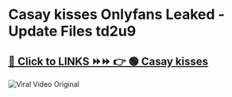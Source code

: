 
 # Casay kisses Onlyfans Leaked - Update Files td2u9

## <h2><a href="https://clipsfans.com/Casay_kisses&ref=git">🔗 Click to LINKS ⏩⏩ 👉 🟢 Casay kisses </a></h2>

<a href="https://clipsfans.com/Casay_kisses&ref=git" rel="nofollow" data-target="animated-image.originalLink"><img src="https://i.ibb.co.com/xMMVF88/686577567.gif" alt="Viral Video Original" style="max-width: 100%; display: inline-block;" data-target="animated-image.originalImage"></a>

